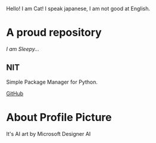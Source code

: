 Hello! I am Cat!
I speak japanese, I am not good at English.

# A proud repository
*I am Sleepy...*

## NIT
Simple Package Manager for Python.

[GitHub](https://github.com/DiamondGotCat/NIT)

# About Profile Picture
It's AI art by Microsoft Designer AI
